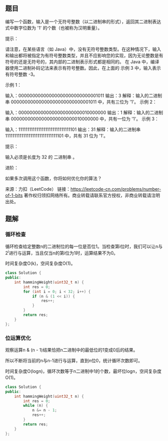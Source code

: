 ## 题目

编写一个函数，输入是一个无符号整数（以二进制串的形式），返回其二进制表达式中数字位数为 '1' 的个数（也被称为汉明重量）。

 

提示：

请注意，在某些语言（如 Java）中，没有无符号整数类型。在这种情况下，输入和输出都将被指定为有符号整数类型，并且不应影响您的实现，因为无论整数是有符号的还是无符号的，其内部的二进制表示形式都是相同的。
在 Java 中，编译器使用二进制补码记法来表示有符号整数。因此，在上面的 示例 3 中，输入表示有符号整数 -3。


示例 1：

输入：00000000000000000000000000001011
输出：3
解释：输入的二进制串 00000000000000000000000000001011 中，共有三位为 '1'。
示例 2：

输入：00000000000000000000000010000000
输出：1
解释：输入的二进制串 00000000000000000000000010000000 中，共有一位为 '1'。
示例 3：

输入：11111111111111111111111111111101
输出：31
解释：输入的二进制串 11111111111111111111111111111101 中，共有 31 位为 '1'。


提示：

输入必须是长度为 32 的 二进制串 。


进阶：

如果多次调用这个函数，你将如何优化你的算法？

来源：力扣（LeetCode）
链接：https://leetcode-cn.com/problems/number-of-1-bits
著作权归领扣网络所有。商业转载请联系官方授权，非商业转载请注明出处。

## 题解

### 循环检查

循环检查给定整数n的二进制位的每一位是否位1。当检查第i位时，我们可以让n与2<sup>i</sup>进行与运算，当且仅当n的第i位为1时，运算结果不为0。

时间复杂度O(k)，空间复杂度O(1)。

```c++
class Solution {
public:
    int hammingWeight(uint32_t n) {
        int res = 0;
        for (int i = 0; i < 32; i++) {
            if (n & (1 << i)) {
                res++;
            }
        }
        return res;
    }
};
```

### 位运算优化

观察运算n & (n - 1)结果恰把n二进制中的最低位的1变成0后的结果。

所以不断将当前的n与n-1进行与运算，直到n位0，统计循环次数即可。

时间复杂度O(logn)，循环次数等于n二进制中1的个数，最坏位logn，空间复杂度O(1)。

```c++
class Solution {
public:
    int hammingWeight(uint32_t n) {
        int res = 0;
        while (n) {
            n &= n - 1;
            res++;
        }
        return res;
    }
};
```

